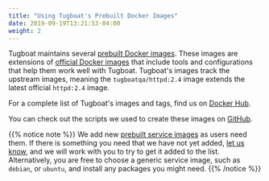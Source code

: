 ```yaml
---
title: "Using Tugboat's Prebuilt Docker Images"
date: 2019-09-19T13:21:53-04:00
weight: 2
---
```


Tugboat maintains several [prebuilt Docker images](/reference/tugboat-images/). These images are extensions of
[official Docker images](https://docs.docker.com/docker-hub/official_repos/) that include tools and configurations that
help them work well with Tugboat. Tugboat's images track the upstream images, meaning the `tugboatqa/httpd:2.4` image
extends the latest official `httpd:2.4` image.

For a complete list of Tugboat's images and tags, find us on [Docker Hub](https://hub.docker.com/u/tugboatqa/).

You can check out the scripts we used to create these images on [GitHub](https://github.com/TugboatQA/images).

{{% notice note %}} We add new [prebuilt service images](/reference/tugboat-images/) as users need them. If there is
something you need that we have not yet added, [let us know](/support/), and we will work with you to try to get it
added to the list. Alternatively, you are free to choose a generic service image, such as `debian`, or `ubuntu`,
and install any packages you might need. {{% /notice %}}
